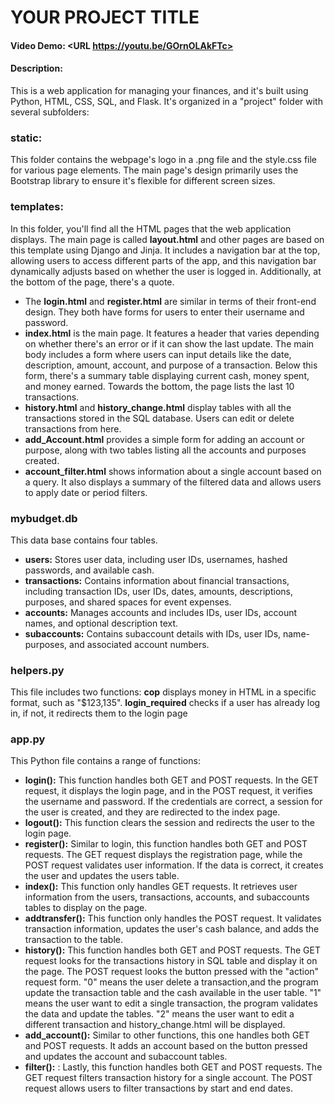 # YOUR PROJECT TITLE
#### Video Demo:  <URL https://youtu.be/GOrnOLAkFTc>
#### Description:
This is a web  application for managing your finances, and it's built using Python, HTML, CSS, SQL, and Flask. It's organized in a "project" folder with several subfolders:
### static:
This folder contains the webpage's logo in a .png file and the style.css file for various page elements. The main page's design primarily uses the Bootstrap library to ensure it's flexible for different screen sizes.
### templates:
In this folder, you'll find all the HTML pages that the web application displays. The main page is called **layout.html** and other pages are based on this template using Django and Jinja. It includes a navigation bar at the top, allowing users to access different parts of the app, and this navigation bar dynamically adjusts based on whether the user is logged in. Additionally, at the bottom of the page, there's a quote.
- The **login.html** and **register.html** are similar in terms of their front-end design. They both have forms for users to enter their username and password.
- **index.html** is the main page. It features a header that varies depending on whether there's an error or if it can show the last update. The main body includes a form where users can input details like the date, description, amount, account, and purpose of a transaction. Below this form, there's a summary table displaying current cash, money spent, and money earned. Towards the bottom, the page lists the last 10 transactions.
- **history.html** and **history_change.html** display tables with all the transactions stored in the SQL database. Users can edit or delete transactions from here.
- **add_Account.html** provides a simple form for adding an account or purpose, along with two tables listing all the accounts and purposes created.
- **account_filter.html** shows information about a single account based on a query. It also displays a summary of the filtered data and allows users to apply date or period filters.
### mybudget.db
This data base contains four tables.
- **users:** Stores user data, including user IDs, usernames, hashed passwords, and available cash.
- **transactions:** Contains information about financial transactions, including transaction IDs, user IDs, dates, amounts, descriptions, purposes, and shared spaces for event expenses.
- **accounts:** Manages accounts and includes IDs, user IDs, account names, and optional description text.
- **subaccounts:**  Contains subaccount details with IDs, user IDs, name-purposes, and associated account numbers.
### helpers.py
This file includes two functions: **cop** displays money in HTML in a specific format, such as "$123,135". **login_required** checks if a user has already log in, if not, it redirects them to the login page
### app.py
This Python file contains a range of functions:
- **login():** This function handles both GET and POST requests. In the GET request, it displays the login page, and in the POST request, it verifies the username and password. If the credentials are correct, a session for the user is created, and they are redirected to the index page.
- **logout():** This function clears the session and redirects the user to the login page.
- **register():** Similar to login, this function handles both GET and POST requests. The GET request displays the registration page, while the POST request validates user information. If the data is correct, it creates the user and updates the users table.
- **index():** This function only handles GET requests. It retrieves user information from the users, transactions, accounts, and subaccounts tables to display on the page.
- **addtransfer():** This function only handles the POST request. It validates transaction information, updates the user's cash balance, and adds the transaction to the table.
- **history():** This function handles both GET and POST requests. The GET request looks for the transactions history in SQL table and display it on the page. The POST request looks the button pressed with the "action" request form. "0" means the user delete a transaction,and the program update the transaction table and the cash available in the user table. "1" means the user want to edit a single transaction, the program validates the data and update the tables. "2" means the user want to edit a different transaction and history_change.html will be displayed.
- **add_account():** Similar to other functions, this one handles both GET and POST requests. It adds an account based on the button pressed and updates the account and subaccount tables.
- **filter():** : Lastly, this function handles both GET and POST requests. The GET request filters transaction history for a single account. The POST request allows users to filter transactions by start and end dates.
